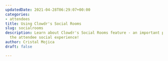```yaml
---
updatedDate: 2021-04-28T06:29:07+00:00
categories:
- attendees
title: Using Clowdr's Social Rooms
slug: socialrooms
description: Learn about Clowdr's Social Rooms feature - an important part of the
  the attendee social experience!
author: Cristal Mojica
draft: false

---
```

